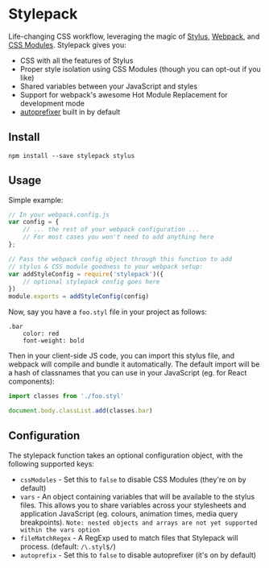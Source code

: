 # Stylepack

Life-changing CSS workflow, leveraging the magic of [Stylus](https://learnboost.github.io/stylus/),
[Webpack](http://webpack.github.io), and [CSS Modules](https://github.com/css-modules/css-modules).
Stylepack gives you:

* CSS with all the features of Stylus
* Proper style isolation using CSS Modules (though you can opt-out if you like)
* Shared variables between your JavaScript and styles
* Support for webpack's awesome Hot Module Replacement for development mode
* [autoprefixer](https://github.com/postcss/autoprefixer) built in by default

## Install

`npm install --save stylepack stylus`


## Usage

Simple example:

```js
// In your webpack.config.js
var config = {
    // ... the rest of your webpack configuration ...
    // For most cases you won't need to add anything here
};

// Pass the webpack config object through this function to add
// stylus & CSS module goodness to your webpack setup:
var addStyleConfig = require('stylepack')({
    // optional stylepack config goes here
})
module.exports = addStyleConfig(config)
```

Now, say you have a `foo.styl` file in your project as follows:

```stylus
.bar
    color: red
    font-weight: bold
```

Then in your client-side JS code, you can import this stylus file, and webpack
will compile and bundle it automatically. The default import will be a hash of
classnames that you can use in your JavaScript (eg. for React components):

```js
import classes from './foo.styl'

document.body.classList.add(classes.bar)
```


## Configuration

The stylepack function takes an optional configuration object, with the following
supported keys:

* `cssModules` - Set this to `false` to disable CSS Modules (they're on by default)
* `vars` - An object containing variables that will be available to the stylus files.
  This allows you to share variables across your stylesheets and application
  JavaScript (eg. colours, animation times, media query breakpoints).
  ```Note: nested objects and arrays are not yet supported within the vars option```
* `fileMatchRegex` - A RegExp used to match files that Stylepack will process.
  (default: `/\.styl$/`)
* `autoprefix` - Set this to `false` to disable autoprefixer (it's on by default)
